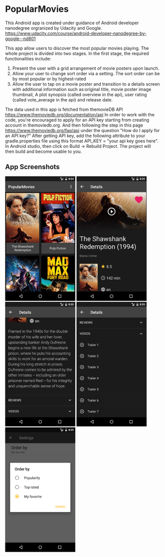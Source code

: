 # PopularMovies
This Android app is created under guidance of Android developer nanodegree orgranized by Udacity and Google. https://www.udacity.com/course/android-developer-nanodegree-by-google--nd801

This app allow users to discover the most popular movies playing. The whole project is divided into two stages.
In the first stage, the required functionalities include:
1. Present the user with a grid arrangement of movie posters upon launch.
2. Allow your user to change sort order via a setting. The sort order can be by most popular or by highest-rated
3. Allow the user to tap on a movie poster and transition to a details screen with additional information such as:original title, movie poster image thumbnail, A plot synopsis (called overview in the api), user rating (called vote_average in the api) and release date.

The data used in this app is fetched from themovieDB API https://www.themoviedb.org/documentation/api
In order to work with the code, you're encouraged to apply for an API key starting from creating account in themoviedb.org. 
And then following the step in this page https://www.themoviedb.org/faq/api under the question "How do I apply for an API key?"
After getting API key,  add the following attribute to your gradle.properties file using this format API_KEY = "your api key goes here".
In Android studio, then click on Build -> Rebuild Project. The project will then build and become usable to you.

App Screenshots
-----------

<img width="45%" src="screenshots/screen1.png" />
<img width="45%" src="screenshots/screen2.png" />
<img width="45%" src="screenshots/screen3.png" />
<img width="45%" src="screenshots/screen4.png" />
<img width="45%" src="screenshots/screen5.png" />


